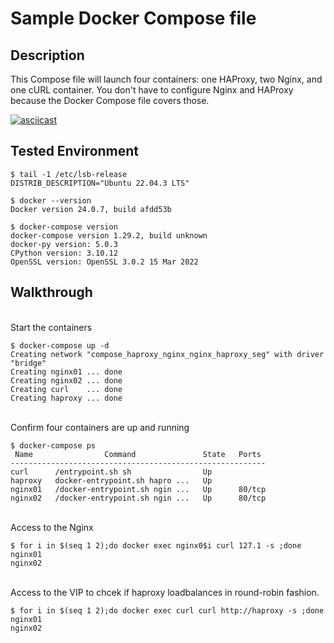 # Sample Docker Compose file

## Description

This Compose file will launch four containers: one HAProxy, two Nginx, and one cURL container. You don't have to configure Nginx and HAProxy because the Docker Compose file covers those.

[![asciicast](https://asciinema.org/a/aXNsBNtrzbKULSRGSRsBk4ZDz.png)](https://asciinema.org/a/aXNsBNtrzbKULSRGSRsBk4ZDz)

## Tested Environment

```
$ tail -1 /etc/lsb-release 
DISTRIB_DESCRIPTION="Ubuntu 22.04.3 LTS"

$ docker --version
Docker version 24.0.7, build afdd53b

$ docker-compose version
docker-compose version 1.29.2, build unknown
docker-py version: 5.0.3
CPython version: 3.10.12
OpenSSL version: OpenSSL 3.0.2 15 Mar 2022
```

## Walkthrough

<br>Start the containers
```
$ docker-compose up -d
Creating network "compose_haproxy_nginx_nginx_haproxy_seg" with driver "bridge"
Creating nginx01 ... done
Creating nginx02 ... done
Creating curl    ... done
Creating haproxy ... done
```

<br>Confirm four containers are up and running
```
$ docker-compose ps
 Name                Command               State   Ports
---------------------------------------------------------
curl      /entrypoint.sh sh                Up
haproxy   docker-entrypoint.sh hapro ...   Up
nginx01   /docker-entrypoint.sh ngin ...   Up      80/tcp
nginx02   /docker-entrypoint.sh ngin ...   Up      80/tcp
```

<br>Access to the Nginx
```
$ for i in $(seq 1 2);do docker exec nginx0$i curl 127.1 -s ;done
nginx01
nginx02
```

<br>Access to the VIP to chcek if haproxy loadbalances in round-robin fashion.
```
$ for i in $(seq 1 2);do docker exec curl curl http://haproxy -s ;done
nginx01
nginx02
```
